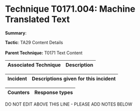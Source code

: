 # Technique T0171.004: Machine Translated Text

**Summary**: 

**Tactic**: TA29 Content Details <br><br>**Parent Technique:** T0171 Text Content


| Associated Technique | Description |
| --------- | ------------------------- |



| Incident | Descriptions given for this incident |
| -------- | -------------------- |



| Counters | Response types |
| -------- | -------------- |


DO NOT EDIT ABOVE THIS LINE - PLEASE ADD NOTES BELOW
